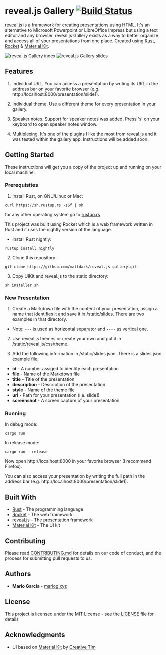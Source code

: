 # reveal.js Gallery [![Build Status](https://travis-ci.org/mattdark/reveal.js-gallery.svg?branch=master)](https://travis-ci.org/mattdark/reveal.js-gallery)

[reveal.js](https://revealjs.com/) is a framework for creating presentations using HTML. It's an alternative to Microsoft Powerpoint or LibreOffice Impress but using a text editor and any browser. reveal.js Gallery exists as a way to better organize and access all of your presentations from one place. Created using [Rust](https://rust-lang.org), [Rocket](https://rocket.rs/) & [Material Kit](https://www.creative-tim.com/product/material-kit).

![reveal.js Gallery index](https://github.com/mattdark/reveal.js-gallery/raw/screenshots/screenshot/reveal.js-gallery-0.3.png "reveal.js Gallery")
![reveal.js Gallery slides](https://github.com/mattdark/reveal.js-gallery/raw/screenshots/screenshot/reveal.js-gallery-0.3-slides.png "reveal.js Gallery")

## Features

1. Individual URL. You can access a presentation by writing its URL in the address bar on your favorite browser (e.g. http://localhost:8000/presentation/slide1).

2. Individual theme. Use a different theme for every presentation in your gallery.

3. Speaker notes. Support for speaker notes was added. Press 's' on your keyboard to open speaker notes window.

4. Multiplexing. It's one of the plugins I like the most from reveal.js and it was tested within the gallery app. Instructions will be added soon.

## Getting Started

These instructions will get you a copy of the project up and running on your local machine.

### Prerequisites

1. Install Rust, on GNU/Linux or Mac:

```
curl https://sh.rustup.rs -sSf | sh
```

for any other operating system go to [rustup.rs](https://rustup.rs/)

This project was built using Rocket which is a web framework written in Rust and it uses the nightly version of the language.

* Install Rust nightly:

```
rustup install nightly
```

2. Clone this repository:

```
git clone https://github.com/mattdark/reveal.js-gallery.git
```

3. Copy UIKit and reveal.js to the static directory:

```
sh installer.sh
```

### New Presentation

1. Create a Markdown file with the content of your presentation, assign a name that identifies it and save it in /static/slides. There are two examples in that directory.

* Note: ```---``` is used as horizontal separator and ```----``` as vertical one.

2. Use reveal.js themes or create your own and put it in /static/reveal.js/css/theme.

3. Add the following information in /static/slides.json. There is a slides.json example file:

* **id** - A number assiged to identify each presentation
* **file** - Name of the Markdown file
* **title** - Title of the presentation
* **description** - Description of the presentation
* **style** - Name of the theme file
* **url** - Path for your presentation (i.e. slide1)
* **screenshot** - A screen capture of your presentation

### Running

In debug mode:

```
cargo run
```

In release mode:

```
cargo run --release
```

Now open http://localhost:8000 in your favorite browser (I recommend Firefox).

You can also access your presentation by writing the full path in the address bar (e.g. http://localhost:8000/presentation/slide1).

## Built With

* [Rust](http://rust-lang.org/) - The programming language
* [Rocket](https://rocket.rs/) - The web framework
* [reveal.js](https://revealjs.com/) - The presentation framework
* [Material Kit](https://www.creative-tim.com/product/material-kit/) - The UI kit

## Contributing

Please read [CONTRIBUTING.md](CONTRIBUTING.md) for details on our code of conduct, and the process for submitting pull requests to us.

## Authors

* **Mario García** - [mariog.xyz](https://mariog.xyz/)

## License

This project is licensed under the MIT License - see the [LICENSE](LICENSE) file for details

## Acknowledgments
* UI based on [Material Kit](https://www.creative-tim.com/product/material-kit) by [Creative Tim](https://www.creative-tim.com/)

